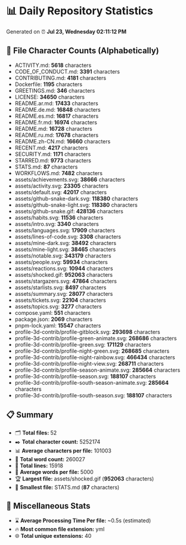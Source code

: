 # 📊 Daily Repository Statistics
Generated on ⏰ **Jul 23, Wednesday 02:11:12 PM**

## 📂 File Character Counts (Alphabetically)
- ACTIVITY.md: **5618** characters
- CODE_OF_CONDUCT.md: **3391** characters
- CONTRIBUTING.md: **4181** characters
- Dockerfile: **1195** characters
- GREETINGS.md: **346** characters
- LICENSE: **34650** characters
- README.ar.md: **17433** characters
- README.de.md: **16848** characters
- README.es.md: **16817** characters
- README.fr.md: **16974** characters
- README.md: **16728** characters
- README.ru.md: **17678** characters
- README.zh-CN.md: **16660** characters
- RECENT.md: **4217** characters
- SECURITY.md: **1171** characters
- STARRED.md: **9773** characters
- STATS.md: **87** characters
- WORKFLOWS.md: **7482** characters
- assets/achievements.svg: **38666** characters
- assets/activity.svg: **23305** characters
- assets/default.svg: **42017** characters
- assets/github-snake-dark.svg: **118380** characters
- assets/github-snake-light.svg: **118380** characters
- assets/github-snake.gif: **428136** characters
- assets/habits.svg: **11536** characters
- assets/intro.svg: **3340** characters
- assets/languages.svg: **17909** characters
- assets/lines-of-code.svg: **3308** characters
- assets/mine-dark.svg: **38492** characters
- assets/mine-light.svg: **38465** characters
- assets/notable.svg: **343179** characters
- assets/people.svg: **59934** characters
- assets/reactions.svg: **10944** characters
- assets/shocked.gif: **952063** characters
- assets/stargazers.svg: **47864** characters
- assets/starlists.svg: **8497** characters
- assets/summary.svg: **28077** characters
- assets/tickets.svg: **22104** characters
- assets/topics.svg: **3277** characters
- compose.yaml: **551** characters
- package.json: **2069** characters
- pnpm-lock.yaml: **15547** characters
- profile-3d-contrib/profile-gitblock.svg: **293698** characters
- profile-3d-contrib/profile-green-animate.svg: **268686** characters
- profile-3d-contrib/profile-green.svg: **171129** characters
- profile-3d-contrib/profile-night-green.svg: **268685** characters
- profile-3d-contrib/profile-night-rainbow.svg: **466434** characters
- profile-3d-contrib/profile-night-view.svg: **268711** characters
- profile-3d-contrib/profile-season-animate.svg: **285664** characters
- profile-3d-contrib/profile-season.svg: **188107** characters
- profile-3d-contrib/profile-south-season-animate.svg: **285664** characters
- profile-3d-contrib/profile-south-season.svg: **188107** characters

## 📋 Summary
- 🗂️ **Total files:** 52
- ✒️ **Total character count:** 5252174
- 📊 **Average characters per file:** 101003
- 📝 **Total word count:** 260027
- 🧾 **Total lines:** 15918
- 📐 **Average words per file:** 5000
- 🏆 **Largest file:** assets/shocked.gif (**952063** characters)
- 🥉 **Smallest file:** STATS.md (**87** characters)

## 🌟 Miscellaneous Stats
- ⌛ **Average Processing Time Per file:** ~0.5s (estimated)
- 🔥 **Most common file extension:** yml
- 🌐 **Total unique extensions:** 40
